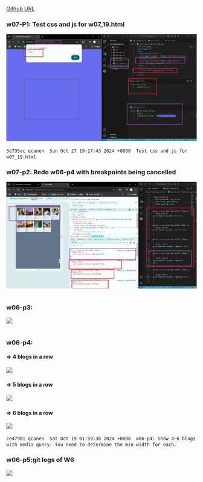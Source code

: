 [Github URL](https://github.com/qcanen/113-swed-demo-19)


### w07-P1:  Test css and js for w07_19.html

![](w07-p1.png)

```
3e795ac qcanen  Sun Oct 27 19:17:43 2024 +0800  Test css and js for w07_19.html
```

### w07-p2: Redo w06-p4 with  breakpoints being cancelled 


![](w07-p2.png)


```

```


### w06-p3: 


![](w06-p3.png)

```

```

### w06-p4: 

#### => 4 blogs in a row

![](w06-p4-1.png)

#### => 5 blogs in a row

![](w06-p4-2.png)

#### => 6 blogs in a row


![](w06-p4-3.png)

```
ce47901 qcanen  Sat Oct 19 01:59:36 2024 +0800  w06-p4: Show 4~6 blogs with media query. You need to determine the min-width for each.
```

### w06-p5:git logs of W6

![](w06-logs.png) 

